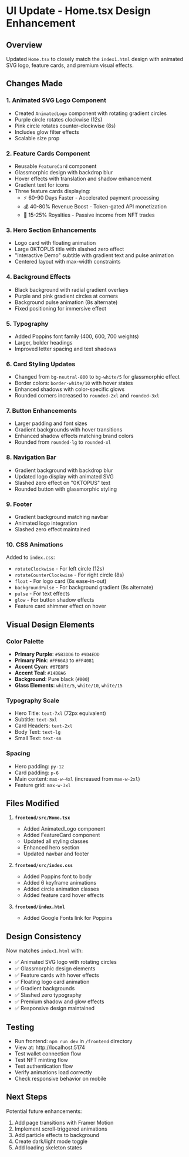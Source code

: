 # UI Update - Home.tsx Design Enhancement

## Overview
Updated `Home.tsx` to closely match the `index1.html` design with animated SVG logo, feature cards, and premium visual effects.

## Changes Made

### 1. **Animated SVG Logo Component**
- Created `AnimatedLogo` component with rotating gradient circles
- Purple circle rotates clockwise (12s)
- Pink circle rotates counter-clockwise (8s)
- Includes glow filter effects
- Scalable size prop

### 2. **Feature Cards Component**
- Reusable `FeatureCard` component
- Glassmorphic design with backdrop blur
- Hover effects with translation and shadow enhancement
- Gradient text for icons
- Three feature cards displaying:
  - ⚡ 60-90 Days Faster - Accelerated payment processing
  - 💰 40-80% Revenue Boost - Token-gated API monetization
  - 🎯 15-25% Royalties - Passive income from NFT trades

### 3. **Hero Section Enhancements**
- Logo card with floating animation
- Large 0KTOPUS title with slashed zero effect
- "Interactive Demo" subtitle with gradient text and pulse animation
- Centered layout with max-width constraints

### 4. **Background Effects**
- Black background with radial gradient overlays
- Purple and pink gradient circles at corners
- Background pulse animation (8s alternate)
- Fixed positioning for immersive effect

### 5. **Typography**
- Added Poppins font family (400, 600, 700 weights)
- Larger, bolder headings
- Improved letter spacing and text shadows

### 6. **Card Styling Updates**
- Changed from `bg-neutral-800` to `bg-white/5` for glassmorphic effect
- Border colors: `border-white/10` with hover states
- Enhanced shadows with color-specific glows
- Rounded corners increased to `rounded-2xl` and `rounded-3xl`

### 7. **Button Enhancements**
- Larger padding and font sizes
- Gradient backgrounds with hover transitions
- Enhanced shadow effects matching brand colors
- Rounded from `rounded-lg` to `rounded-xl`

### 8. **Navigation Bar**
- Gradient background with backdrop blur
- Updated logo display with animated SVG
- Slashed zero effect on "0KTOPUS" text
- Rounded button with glassmorphic styling

### 9. **Footer**
- Gradient background matching navbar
- Animated logo integration
- Slashed zero effect maintained

### 10. **CSS Animations**
Added to `index.css`:
- `rotateClockwise` - For left circle (12s)
- `rotateCounterClockwise` - For right circle (8s)
- `float` - For logo card (6s ease-in-out)
- `backgroundPulse` - For background gradient (8s alternate)
- `pulse` - For text effects
- `glow` - For button shadow effects
- Feature card shimmer effect on hover

## Visual Design Elements

### Color Palette
- **Primary Purple**: `#5B3DD6` to `#9D4EDD`
- **Primary Pink**: `#FF66A3` to `#FF4081`
- **Accent Cyan**: `#67E8F9`
- **Accent Teal**: `#14B8A6`
- **Background**: Pure black (`#000`)
- **Glass Elements**: `white/5`, `white/10`, `white/15`

### Typography Scale
- Hero Title: `text-7xl` (72px equivalent)
- Subtitle: `text-3xl`
- Card Headers: `text-2xl`
- Body Text: `text-lg`
- Small Text: `text-sm`

### Spacing
- Hero padding: `py-12`
- Card padding: `p-6`
- Main content: `max-w-4xl` (increased from `max-w-2xl`)
- Feature grid: `max-w-3xl`

## Files Modified

1. **`frontend/src/Home.tsx`**
   - Added AnimatedLogo component
   - Added FeatureCard component
   - Updated all styling classes
   - Enhanced hero section
   - Updated navbar and footer

2. **`frontend/src/index.css`**
   - Added Poppins font to body
   - Added 6 keyframe animations
   - Added circle animation classes
   - Added feature card hover effects

3. **`frontend/index.html`**
   - Added Google Fonts link for Poppins

## Design Consistency
Now matches `index1.html` with:
- ✅ Animated SVG logo with rotating circles
- ✅ Glassmorphic design elements
- ✅ Feature cards with hover effects
- ✅ Floating logo card animation
- ✅ Gradient backgrounds
- ✅ Slashed zero typography
- ✅ Premium shadow and glow effects
- ✅ Responsive design maintained

## Testing
- Run frontend: `npm run dev` in `/frontend` directory
- View at: http://localhost:5174
- Test wallet connection flow
- Test NFT minting flow
- Test authentication flow
- Verify animations load correctly
- Check responsive behavior on mobile

## Next Steps
Potential future enhancements:
1. Add page transitions with Framer Motion
2. Implement scroll-triggered animations
3. Add particle effects to background
4. Create dark/light mode toggle
5. Add loading skeleton states
